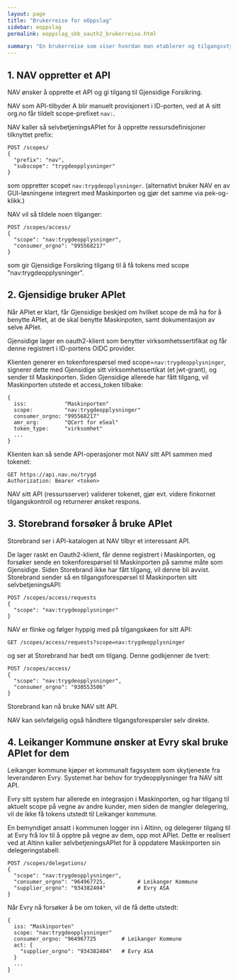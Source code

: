 ```yaml
---
layout: page
title: "Brukerreise for eOppslag"
sidebar: eoppslag
permalink: eoppslag_sbb_oauth2_brukerreise.html

summary: "En brukerreise som viser hvordan man etablerer og tilgangsstyrer APIer som følger eOppslag-mønsteret. "
---
```



## 1. NAV oppretter et API

NAV ønsker å opprette et API og gi tilgang til Gjensidige Forsikring.


NAV som API-tilbyder A blir manuelt provisjonert i ID-porten, ved at A sitt org.no får tildelt scope-prefixet `nav:`.

NAV kaller så selvbetjeningsAPIet for å opprette ressursdefinisjoner tilknyttet prefix:

```
POST /scopes/
{
  "prefix": "nav",
  "subscope": "trygdeopplysninger"  
}  
```
som oppretter scopet `nav:trygdeopplysninger`.   (alternativt bruker NAV en av GUI-løsningene integrert med Maskinporten og gjør   det samme via pek-og-klikk.)


NAV vil så tildele noen tilganger:
```
POST /scopes/access/
{
  "scope": "nav:trygdeopplysninger",
  "consumer_orgno": "995568217"
}

```
som gir Gjensidige Forsikring tilgang til å få tokens med scope "nav:trygdeopplysninger".


## 2. Gjensidige bruker APIet

Når APIet er klart, får Gjensidige beskjed om hvilket scope de må ha for å benytte APIet, at de skal benytte Maskinpoten, samt dokumentasjon av selve APIet.

Gjensidige lager en oauth2-klient som benytter virksomhetssertifikat og får denne registrert i ID-portens OIDC provider.

Klienten generer en tokenforespørsel med scope=`nav:trygdeopplysninger`,  signerer dette med Gjensidige sitt virksomhetssertikat (et jwt-grant), og sender til Maskinporten.  Siden Gjensidige allerede har fått tilgang, vil Maskinporten utstede et access_token tilbake:
```
{
  iss:            "Maskinporten"
  scope:          "nav:trygdeopplysninger"
  consumer_orgno: "995568217"
  amr_org:        "QCert for eSeal"
  token_type:     "virksomhet"
  ...
}
```


Klienten kan så sende API-operasjoner mot NAV sitt API sammen med tokenet:

```
GET https://api.nav.no/trygd
Authorization: Bearer <token>
```

NAV sitt API (ressursserver) validerer tokenet, gjør evt. videre finkornet tilgangskontroll og returnerer ønsket respons.





## 3. Storebrand forsøker å bruke APIet

Storebrand ser i API-katalogen at NAV tilbyr et interessant API.  

De lager raskt en Oauth2-klient, får denne registrert i Maskinporten, og forsøker sende en tokenforespørsel til Maskinporten på samme måte som Gjensidige.  Siden Storebrand ikke har fått tilgang, vil denne bli avvist. Storebrand sender så en tilgangsforespørsel til Maskinporten sitt selvbetjeningsAPI:
```
POST /scopes/access/requests
{
  "scope": "nav:trygdeopplysninger"
}
```

NAV er flinke og følger hyppig med på tilgangskøen for sitt API:
```
GET /scopes/access/requests?scope=nav:trygdeopplysninger
```
og ser at Storebrand har bedt om tilgang.  Denne godkjenner de tvert:
```
POST /scopes/access/
{
  "scope": "nav:trygdeopplysninger",
  "consumer_orgno": "930553506"
}
```

Storebrand kan nå bruke NAV sitt API.

NAV kan selvfølgelig også håndtere tilgangsforespørsler selv direkte.


## 4. Leikanger Kommune ønsker at Evry skal bruke APIet for dem

Leikanger kommune kjøper et kommunalt fagsystem som skytjeneste fra leverandøren Evry. Systemet har behov for trydeopplysninger fra NAV sitt API.

Evry sitt system har allerede en integrasjon i Maskinporten, og har tilgang til aktuelt scope på vegne av andre kunder, men siden de mangler delegering, vil de ikke få tokens utstedt til Leikanger kommune.

En bemyndiget ansatt i kommunen logger inn i Altinn, og delegerer tilgang til at Evry frå lov til å opptre på vegne av dem, opp mot APIet.  Dette er realisert ved at Altinn kaller selvbetjeningsAPIet for å oppdatere Maskinporten sin delegeringstabell:

```
POST /scopes/delegations/
{
  "scope": "nav:trygdeopplysninger",
  "consumer_orgno": "964967725,          # Leikanger Kommune
  "supplier_orgno": "934382404"          # Evry ASA
}
```

Når Evry nå forsøker å be om token, vil de få dette utstedt:

```
{
  iss: "Maskinporten"
  scope: "nav:trygdeopplysninger"
  consumer_orgno: "964967725        # Leikanger Kommune
  act: {
    "supplier_orgno": "934382404"   # Evry ASA
  }
  ...
}
```
